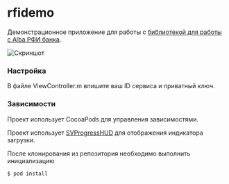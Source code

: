 #  rfidemo

Демонстрационное приложение для работы с [библиотекой для работы с Alba РФИ банка](https://github.com/RFIBANK/iOS-SDK).

![Скриншот](https://github.com/kei-sidorov/rfidemo/blob/master/screenshot.png?raw=true)

### Настройка

В файле ViewController.m впишите ваш ID сервиса и приватный ключ.

### Зависимости

Проект использует CocoaPods для управления зависимостями.

Проект использует [SVProgressHUD](https://github.com/SVProgressHUD/SVProgressHUD) для отображения индикатора загрузки. 

После клонирования из репозитория необходимо выполнить инициализацию
``` sh 
$ pod install
```